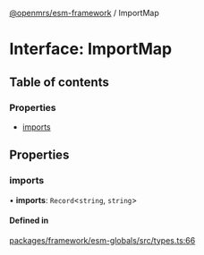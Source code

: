[@openmrs/esm-framework](../API.md) / ImportMap

# Interface: ImportMap

## Table of contents

### Properties

- [imports](ImportMap.md#imports)

## Properties

### imports

• **imports**: `Record`<`string`, `string`\>

#### Defined in

[packages/framework/esm-globals/src/types.ts:66](https://github.com/openmrs/openmrs-esm-core/blob/main/packages/framework/esm-globals/src/types.ts#L66)

